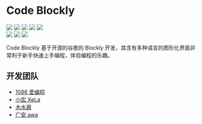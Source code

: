 # Code Blockly

<p>
    <a href="https://github.com/code-dream-star/code-blockly/blob/main/licence"><img src="https://img.shields.io/github/license/code-dream-star/code-blockly"></a>
    <a href="https://github.com/code-dream-star/code-blockly/"><img src="https://img.shields.io/github/stars/code-dream-star/code-blockly"></a>
    <a href="https://github.com/code-dream-star/code-blockly/"><img src="https://img.shields.io/github/forks/code-dream-star/code-blockly"></a>
    <a href="https://github.com/code-dream-star/code-blockly/issues"><img src="https://img.shields.io/github/issues/code-dream-star/code-blockly"></a>
    <a href="https://github.com/code-dream-star/code-blockly/pulls"><img src="https://img.shields.io/github/issues-pr/code-dream-star/code-blockly"></a></br>
 <img src=https://img.shields.io/badge/author-1086_loves_programming-blue />
 <img src=https://img.shields.io/badge/version-v0.1.0(X000)--release-orange />
 <img src=https://img.shields.io/badge/version-v0.1.1(X008)--beta-orange />
</p>

Code Blockly 基于开源的谷歌的 Blockly 开发，其含有多种语言的图形化界面非常利于新手快速上手编程，体验编程的乐趣。

## 开发团队

-   [1086 爱编程](https://github.com/1086-loves-programming)
-   [小宏 XeLa](https://github.com/xiaohong2022)
-   [木水屑](https://github.com/123213123123)
-   [广安 awa](https://github.com/guanganawa)
